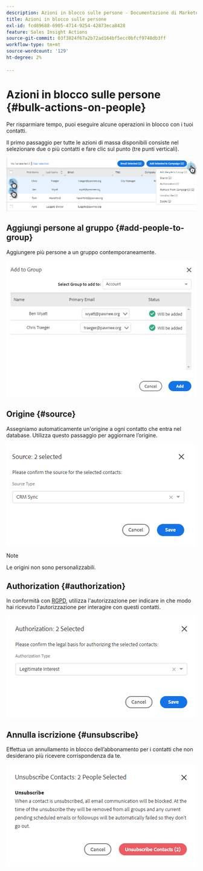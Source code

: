 ```yaml
---
description: Azioni in blocco sulle persone - Documentazione di Marketo - Documentazione del prodotto
title: Azioni in blocco sulle persone
exl-id: fcd89688-6905-4714-9254-42873eca8428
feature: Sales Insight Actions
source-git-commit: 03f3824f67a2b72ad164bf5ecc0bfcf9748db3ff
workflow-type: tm+mt
source-wordcount: '129'
ht-degree: 2%

---
```


# Azioni in blocco sulle persone {#bulk-actions-on-people}

Per risparmiare tempo, puoi eseguire alcune operazioni in blocco con i tuoi contatti.

Il primo passaggio per tutte le azioni di massa disponibili consiste nel selezionare due o più contatti e fare clic sul punto (tre punti verticali).

![](assets/bulk-actions-on-people-1.png)

## Aggiungi persone al gruppo {#add-people-to-group}

Aggiungere più persone a un gruppo contemporaneamente.

![](assets/bulk-actions-on-people-2.png)

## Origine {#source}

Assegniamo automaticamente un&#39;origine a ogni contatto che entra nel database. Utilizza questo passaggio per aggiornare l’origine.

![](assets/bulk-actions-on-people-3.png)

>[!NOTE]
>
>Le origini non sono personalizzabili.

## Authorization {#authorization}

In conformità con [RGPD](https://eugdpr.org/), utilizza l&#39;autorizzazione per indicare in che modo hai ricevuto l&#39;autorizzazione per interagire con questi contatti.

![](assets/bulk-actions-on-people-4.png)

## Annulla iscrizione {#unsubscribe}

Effettua un annullamento in blocco dell’abbonamento per i contatti che non desiderano più ricevere corrispondenza da te.

![](assets/bulk-actions-on-people-5.png)
